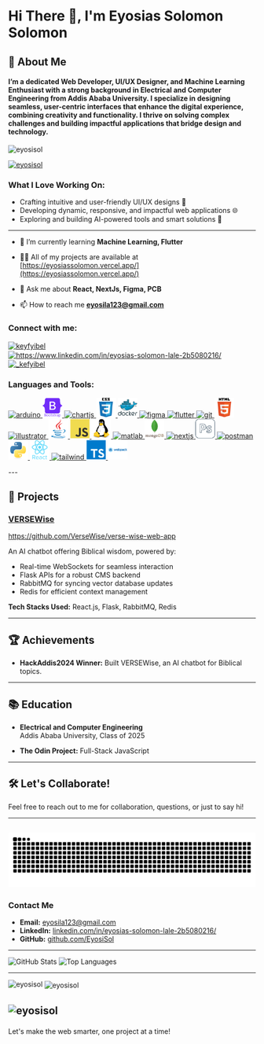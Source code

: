 <h1>Hi There 👋, I'm Eyosias Solomon Solomon</h1>

## 🚀 About Me

<h4>I’m a dedicated Web Developer, UI/UX Designer, and Machine Learning Enthusiast with a strong background in Electrical and Computer Engineering from Addis Ababa University. I specialize in designing seamless, user-centric interfaces that enhance the digital experience, combining creativity and functionality. I thrive on solving complex challenges and building impactful applications that bridge design and technology.</h4>

<p align="left"> <img src="https://komarev.com/ghpvc/?username=eyosisol&label=Profile%20views&color=0e75b6&style=flat" alt="eyosisol" /> </p>
<p align="left">
<a href="https://github.com/ryo-ma/github-profile-trophy">
<img src="https://github-profile-trophy.vercel.app/?username=eyosisol" alt="eyosisol" />
</a> </p>

### **What I Love Working On:**

- Crafting intuitive and user-friendly UI/UX designs 🎨
- Developing dynamic, responsive, and impactful web applications 🌐
- Exploring and building AI-powered tools and smart solutions 🤖

---

- 🌱 I’m currently learning **Machine Learning, Flutter**

- 👨‍💻 All of my projects are available at [https://eyosiassolomon.vercel.app/](https://eyosiassolomon.vercel.app/)

- 💬 Ask me about **React, NextJs, Figma, PCB**

- 📫 How to reach me **eyosila123@gmail.com**

<h3 align="left">Connect with me:</h3>
<p align="left">
<a href="https://twitter.com/keyfyibel" target="blank"><img align="center" src="https://raw.githubusercontent.com/rahuldkjain/github-profile-readme-generator/master/src/images/icons/Social/twitter.svg" alt="keyfyibel" height="30" width="40" /></a>
<a href="https://linkedin.com/in/https://www.linkedin.com/in/eyosias-solomon-lale-2b5080216/" target="blank"><img align="center" src="https://raw.githubusercontent.com/rahuldkjain/github-profile-readme-generator/master/src/images/icons/Social/linked-in-alt.svg" alt="https://www.linkedin.com/in/eyosias-solomon-lale-2b5080216/" height="30" width="40" /></a>
<a href="https://instagram.com/_kefyibel" target="blank"><img align="center" src="https://raw.githubusercontent.com/rahuldkjain/github-profile-readme-generator/master/src/images/icons/Social/instagram.svg" alt="_kefyibel" height="30" width="40" /></a>
</p>

<h3 align="left">Languages and Tools:</h3>
<p align="left"> <a href="https://www.arduino.cc/" target="_blank" rel="noreferrer"> <img src="https://cdn.worldvectorlogo.com/logos/arduino-1.svg" alt="arduino" width="40" height="40"/> </a> <a href="https://getbootstrap.com" target="_blank" rel="noreferrer"> <img src="https://raw.githubusercontent.com/devicons/devicon/master/icons/bootstrap/bootstrap-plain-wordmark.svg" alt="bootstrap" width="40" height="40"/> </a> <a href="https://www.chartjs.org" target="_blank" rel="noreferrer"> <img src="https://www.chartjs.org/media/logo-title.svg" alt="chartjs" width="40" height="40"/> </a> <a href="https://www.w3schools.com/css/" target="_blank" rel="noreferrer"> <img src="https://raw.githubusercontent.com/devicons/devicon/master/icons/css3/css3-original-wordmark.svg" alt="css3" width="40" height="40"/> </a> <a href="https://www.docker.com/" target="_blank" rel="noreferrer"> <img src="https://raw.githubusercontent.com/devicons/devicon/master/icons/docker/docker-original-wordmark.svg" alt="docker" width="40" height="40"/> </a> <a href="https://www.figma.com/" target="_blank" rel="noreferrer"> <img src="https://www.vectorlogo.zone/logos/figma/figma-icon.svg" alt="figma" width="40" height="40"/> </a> <a href="https://flutter.dev" target="_blank" rel="noreferrer"> <img src="https://www.vectorlogo.zone/logos/flutterio/flutterio-icon.svg" alt="flutter" width="40" height="40"/> </a> <a href="https://git-scm.com/" target="_blank" rel="noreferrer"> <img src="https://www.vectorlogo.zone/logos/git-scm/git-scm-icon.svg" alt="git" width="40" height="40"/> </a> <a href="https://www.w3.org/html/" target="_blank" rel="noreferrer"> <img src="https://raw.githubusercontent.com/devicons/devicon/master/icons/html5/html5-original-wordmark.svg" alt="html5" width="40" height="40"/> </a> <a href="https://www.adobe.com/in/products/illustrator.html" target="_blank" rel="noreferrer"> <img src="https://www.vectorlogo.zone/logos/adobe_illustrator/adobe_illustrator-icon.svg" alt="illustrator" width="40" height="40"/> </a> <a href="https://www.java.com" target="_blank" rel="noreferrer"> <img src="https://raw.githubusercontent.com/devicons/devicon/master/icons/java/java-original.svg" alt="java" width="40" height="40"/> </a> <a href="https://developer.mozilla.org/en-US/docs/Web/JavaScript" target="_blank" rel="noreferrer"> <img src="https://raw.githubusercontent.com/devicons/devicon/master/icons/javascript/javascript-original.svg" alt="javascript" width="40" height="40"/> </a> <a href="https://www.linux.org/" target="_blank" rel="noreferrer"> <img src="https://raw.githubusercontent.com/devicons/devicon/master/icons/linux/linux-original.svg" alt="linux" width="40" height="40"/> </a> <a href="https://www.mathworks.com/" target="_blank" rel="noreferrer"> <img src="https://upload.wikimedia.org/wikipedia/commons/2/21/Matlab_Logo.png" alt="matlab" width="40" height="40"/> </a> <a href="https://www.mongodb.com/" target="_blank" rel="noreferrer"> <img src="https://raw.githubusercontent.com/devicons/devicon/master/icons/mongodb/mongodb-original-wordmark.svg" alt="mongodb" width="40" height="40"/> </a> <a href="https://nextjs.org/" target="_blank" rel="noreferrer"> <img src="https://cdn.worldvectorlogo.com/logos/nextjs-2.svg" alt="nextjs" width="40" height="40"/> </a> <a href="https://www.photoshop.com/en" target="_blank" rel="noreferrer"> <img src="https://raw.githubusercontent.com/devicons/devicon/master/icons/photoshop/photoshop-line.svg" alt="photoshop" width="40" height="40"/> </a> <a href="https://postman.com" target="_blank" rel="noreferrer"> <img src="https://www.vectorlogo.zone/logos/getpostman/getpostman-icon.svg" alt="postman" width="40" height="40"/> </a> <a href="https://www.python.org" target="_blank" rel="noreferrer"> <img src="https://raw.githubusercontent.com/devicons/devicon/master/icons/python/python-original.svg" alt="python" width="40" height="40"/> </a> <a href="https://reactjs.org/" target="_blank" rel="noreferrer"> <img src="https://raw.githubusercontent.com/devicons/devicon/master/icons/react/react-original-wordmark.svg" alt="react" width="40" height="40"/> </a> <a href="https://tailwindcss.com/" target="_blank" rel="noreferrer"> <img src="https://www.vectorlogo.zone/logos/tailwindcss/tailwindcss-icon.svg" alt="tailwind" width="40" height="40"/> </a> <a href="https://www.typescriptlang.org/" target="_blank" rel="noreferrer"> <img src="https://raw.githubusercontent.com/devicons/devicon/master/icons/typescript/typescript-original.svg" alt="typescript" width="40" height="40"/> </a> <a href="https://webpack.js.org" target="_blank" rel="noreferrer"> <img src="https://raw.githubusercontent.com/devicons/devicon/d00d0969292a6569d45b06d3f350f463a0107b0d/icons/webpack/webpack-original-wordmark.svg" alt="webpack" width="40" height="40"/> </a> </p>
---

## 🌟 Projects

### [VERSEWise](https://versewise.io)

https://github.com/VerseWise/verse-wise-web-app

An AI chatbot offering Biblical wisdom, powered by:

- Real-time WebSockets for seamless interaction
- Flask APIs for a robust CMS backend
- RabbitMQ for syncing vector database updates
- Redis for efficient context management

**Tech Stacks Used:** React.js, Flask, RabbitMQ, Redis

---

## 🏆 Achievements

- **HackAddis2024 Winner:** Built VERSEWise, an AI chatbot for Biblical topics.
  <!-- - Completed certifications in **Supervised Learning** and **Advanced Algorithms** from Stanford University through DeepLearning.AI. -->
  <!-- - **Cisco CCNA Networking Certified.** -->

---

## 📚 Education

- **Electrical and Computer Engineering**  
  Addis Ababa University, Class of 2025

- **The Odin Project:** Full-Stack JavaScript
  <!-- **FreeCodeCamp:** JavaScript Algorithms and Data Structures -->

---

## 🛠️ Let's Collaborate!

Feel free to reach out to me for collaboration, questions, or just to say hi!

---

## <img src="https://raw.githubusercontent.com/EyosiSol/EyosiSol/output/snake.svg" alt="Snake animation" />

### **Contact Me**

- **Email:** [eyosila123@gmail.com](mailto:eyosila123@gmail.com)
- **LinkedIn:** [linkedin.com/in/eyosias-solomon-lale-2b5080216/](https://www.linkedin.com/in/eyosias-solomon-lale-2b5080216/)
- **GitHub:** [github.com/EyosiSol](https://github.com/EyosiSol)

---

![GitHub Stats](https://github-readme-stats.vercel.app/api?username=EyosiSol&show_icons=true&theme=radical)
![Top Languages](https://github-readme-stats.vercel.app/api/top-langs/?username=EyosiSol&layout=compact&theme=radical)

---

<p><img align="left" src="https://github-readme-stats.vercel.app/api/top-langs?username=eyosisol&show_icons=true&locale=en&layout=compact" alt="eyosisol" /></p>

<p>&nbsp;<img align="center" src="https://github-readme-stats.vercel.app/api?username=eyosisol&show_icons=true&locale=en" alt="eyosisol" /></p>

## <p><img align="center" src="https://github-readme-streak-stats.herokuapp.com/?user=eyosisol&" alt="eyosisol" /></p>

Let's make the web smarter, one project at a time!
